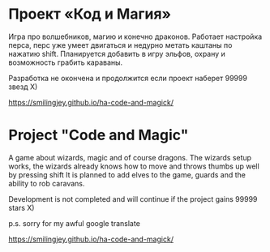 # Проект «Код и Магия»

Игра про волшебников, магию и конечно драконов.
Работает настройка перса, перс уже умеет двигаться и недурно метать каштаны по нажатию shift.
Планируется добавить в игру эльфов, охрану и возможность грабить караваны.

Разработка не окончена и продолжится если проект наберет 99999 звезд X)

https://smilingjey.github.io/ha-code-and-magick/

# Project "Code and Magic"

A game about wizards, magic and of course dragons.
The wizards setup works, the wizards already knows how to move and throws thumbs up well by pressing shift
It is planned to add elves to the game, guards and the ability to rob caravans.

Development is not completed and will continue if the project gains 99999 stars X)

p.s. sorry for my awful google translate

https://smilingjey.github.io/ha-code-and-magick/
